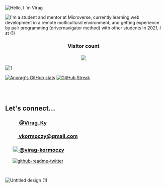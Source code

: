 ![Hello, I 'm Virag](https://user-images.githubusercontent.com/79658534/161106253-6205135b-3dbc-47f4-8782-b63bbdee8c71.png)




![I'm a student and mentor at Microverse, currently learning web development in a remote multicultural environment, and getting experience by pair programming (drivernavigator method) with other students  In 2021, I st (1)](https://user-images.githubusercontent.com/79658534/164434036-a74fc18d-c4d9-4e75-af19-862b03ec9e2c.gif)





<h3 align="center"> 
  Visitor count<br><br>
  <img src="https://profile-counter.glitch.me/virag-ky/count.svg" />
</h3>

![1](https://user-images.githubusercontent.com/79658534/163717525-ca9068d1-5b3b-4a27-8916-b86f9274ee34.png)



[![Anurag's GitHub stats](https://github-readme-stats.vercel.app/api?username=virag-ky&show_icons=true&title_color=ff1493&icon_color=9457eb&text_color=0CFFD2&bg_color=05061D&border_color=ff1493)](https://github.com/anuraghazra/github-readme-stats)        [![GitHub Streak](https://github-readme-streak-stats.herokuapp.com?user=virag-ky&ring=ff1493&sideNums=ff1493&stroke=0CFFD2&border=ff1493&background=05061d&sideLabels=0cffd2&dates=9457eb&fire=9457eb&currStreakLabel=0cffd2&currStreakNum=0cffd2&date_format=M%20j%5B%2C%20Y%5D)](https://git.io/streak-stats)

<br>
<br>
<h2>Let's connect...</h2>
<ul>
<h3><a href="https://twitter.com/Virag_Ky" target="_blank"><img src="https://user-images.githubusercontent.com/79658534/150798648-38f1ed89-848c-4e24-9395-c748b2adeff7.png" width="17px">&nbsp@Virag_Ky</a></h3> 
<h3><a href="mailto:vkormoczy@gmail.com"><img src="https://user-images.githubusercontent.com/79658534/155697385-9f83bc34-bd2a-4338-9394-c83ee8be9896.png" width="16px">&nbspvkormoczy@gmail.com</a></h3>
<h3><a href="https://www.linkedin.com/in/virag-kormoczy-1b5b23208/"><img src="https://user-images.githubusercontent.com/79658534/155697061-56d45708-ad01-4ffc-9697-570007606fd3.png" width="18px">&nbsp@virag-kormoczy</a></h3>
  
[![github-readme-twitter](https://github-readme-twitter.gazf.vercel.app/api?id=Virag_Ky)](https://github.com/gazf/github-readme-twitter)
</ul>
<br>

![Untitled design (1)](https://user-images.githubusercontent.com/79658534/161379676-8353334e-4467-416c-90fc-76655a6c5b99.gif)

